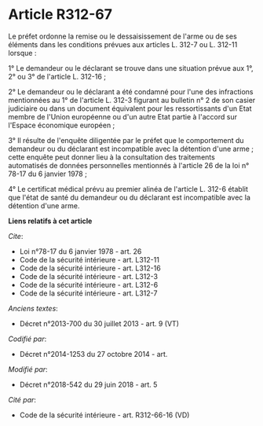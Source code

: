 # Article R312-67

Le préfet ordonne la remise ou le dessaisissement de l'arme ou de ses éléments dans les conditions prévues aux articles L.
312-7 ou L. 312-11 lorsque : 

1° Le demandeur ou le déclarant se trouve dans une situation prévue aux 1°, 2° ou 3° de l'article L. 312-16 ; 

2° Le demandeur ou le déclarant a été condamné pour l'une des infractions mentionnées au 1° de l'article L. 312-3 figurant au
bulletin n° 2 de son casier judiciaire ou dans un document équivalent pour les ressortissants d'un Etat membre de l'Union
européenne ou d'un autre Etat partie à l'accord sur l'Espace économique européen ; 

3° Il résulte de l'enquête diligentée par le préfet que le comportement du demandeur ou du déclarant est incompatible avec la
détention d'une arme ; cette enquête peut donner lieu à la consultation des traitements automatisés de données personnelles
mentionnés à l'article 26 de la loi n° 78-17 du 6 janvier 1978 ; 

4° Le certificat médical prévu au premier alinéa de l'article L. 312-6 établit que l'état de santé du demandeur ou du
déclarant est incompatible avec la détention d'une arme.

**Liens relatifs à cet article**

_Cite_:

  - Loi n°78-17 du 6 janvier 1978 - art. 26
  - Code de la sécurité intérieure - art. L312-11
  - Code de la sécurité intérieure - art. L312-16
  - Code de la sécurité intérieure - art. L312-3
  - Code de la sécurité intérieure - art. L312-6
  - Code de la sécurité intérieure - art. L312-7

_Anciens textes_:

  - Décret n°2013-700 du 30 juillet 2013 - art. 9 (VT)

_Codifié par_:

  - Décret n°2014-1253 du 27 octobre 2014 - art.

_Modifié par_:

  - Décret n°2018-542 du 29 juin 2018 - art. 5

_Cité par_:

  - Code de la sécurité intérieure - art. R312-66-16 (VD)
